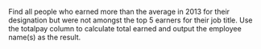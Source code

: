 Find all people who earned more than the average in 2013 for their designation but were not amongst the top 5 earners for their job title. Use the totalpay column to calculate total earned and output the employee name(s) as the result.